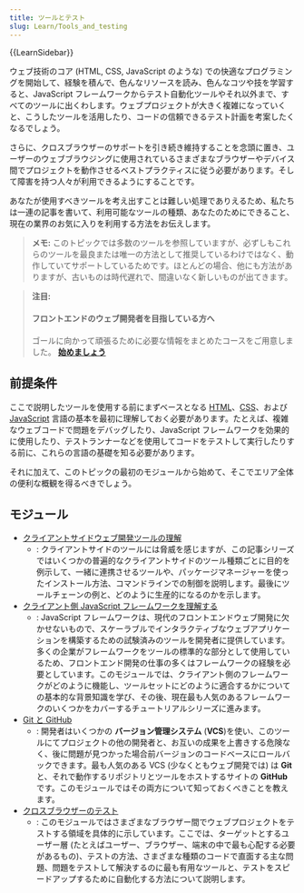 ```yaml
---
title: ツールとテスト
slug: Learn/Tools_and_testing
---
```


{{LearnSidebar}}

ウェブ技術のコア (HTML, CSS, JavaScript のような) での快適なプログラミングを開始して、経験を積んで、色んなリソースを読み、色んなコツや技を学習すると、JavaScript フレームワークからテスト自動化ツールやそれ以外まで、すべてのツールに出くわします。ウェブプロジェクトが大きく複雑になっていくと、こうしたツールを活用したり、コードの信頼できるテスト計画を考案したくなるでしょう。

さらに、クロスブラウザーのサポートを引き続き維持することを念頭に置き、ユーザーのウェブブラウジングに使用されているさまざまなブラウザーやデバイス間でプロジェクトを動作させるベストプラクティスに従う必要があります。そして障害を持つ人々が利用できるようにすることです。

あなたが使用すべきツールを考え出すことは難しい処理でありえるため、私たちは一連の記事を書いて、利用可能なツールの種類、あなたのためにできること、現在の業界のお気に入りを利用する方法をお伝えします。

> **メモ:** このトピックでは多数のツールを参照していますが、必ずしもこれらのツールを最良または唯一の方法として推奨しているわけではなく、動作していてサポートしているためです。ほとんどの場合、他にも方法がありますが、古いものは時代遅れで、間違いなく新しいものが出てきます。

> **注目:**
>
> #### フロントエンドのウェブ開発者を目指している方へ
>
> ゴールに向かって頑張るために必要な情報をまとめたコースをご用意しました。
> [**始めましょう**](/ja/docs/Learn/Front-end_web_developer)

## 前提条件

ここで説明したツールを使用する前にまずベースとなる [HTML](/ja/docs/Learn/HTML)、[CSS](/ja/docs/Learn/CSS)、および [JavaScript](/ja/docs/Learn/JavaScript) 言語の基本を最初に理解しておく必要があります。たとえば、複雑なウェブコードで問題をデバッグしたり、JavaScript フレームワークを効果的に使用したり、テストランナーなどを使用してコードをテストして実行したりする前に、これらの言語の基礎を知る必要があります。

それに加えて、このトピックの最初のモジュールから始めて、そこでエリア全体の便利な概観を得るべきでしょう。

## モジュール

- [クライアントサイドウェブ開発ツールの理解](/ja/docs/Learn/Tools_and_testing/Understanding_client-side_tools)
  - : クライアントサイドのツールには脅威を感じますが、この記事シリーズではいくつかの普遍的なクライアントサイドのツール種類ごとに目的を例示して、一緒に連携させるツールや、パッケージマネージャーを使ったインストール方法、コマンドラインでの制御を説明します。最後にツールチェーンの例と、どのように生産的になるのかを示します。
- [クライアント側 JavaScript フレームワークを理解する](/ja/docs/Learn/Tools_and_testing/Client-side_JavaScript_frameworks)
  - : JavaScript フレームワークは、現代のフロントエンドウェブ開発に欠かせないもので、スケーラブルでインタラクティブなウェブアプリケーションを構築するための試験済みのツールを開発者に提供しています。多くの企業がフレームワークをツールの標準的な部分として使用しているため、フロントエンド開発の仕事の多くはフレームワークの経験を必要としています。このモジュールでは、クライアント側のフレームワークがどのように機能し、ツールセットにどのように適合するかについての基本的な背景知識を学び、その後、現在最も人気のあるフレームワークのいくつかをカバーするチュートリアルシリーズに進みます。
- [Git と GitHub](/ja/docs/Learn/Tools_and_testing/GitHub)
  - : 開発者はいくつかの **バージョン管理システム** (**VCS**)を使い、このツールにてプロジェクトの他の開発者と、お互いの成果を上書きする危険なく、後に問題が見つかった場合前バージョンのコードベースにロールバックできます。最も人気のある VCS (少なくともウェブ開発では) は **Git** と、それで動作するリポジトリとツールをホストするサイトの **GitHub** です。このモジュールではその両方について知っておくべきことを教えます。
- [クロスブラウザーのテスト](/ja/docs/Learn/Tools_and_testing/Cross_browser_testing)
  - : このモジュールではさまざまなブラウザー間でウェブプロジェクトをテストする領域を具体的に示しています。ここでは、ターゲットとするユーザー層 (たとえばユーザー、ブラウザー、端末の中で最も心配する必要があるもの)、テストの方法、さまざまな種類のコードで直面する主な問題、問題をテストして解決するのに最も有用なツールと、テストをスピードアップするために自動化する方法について説明します。

